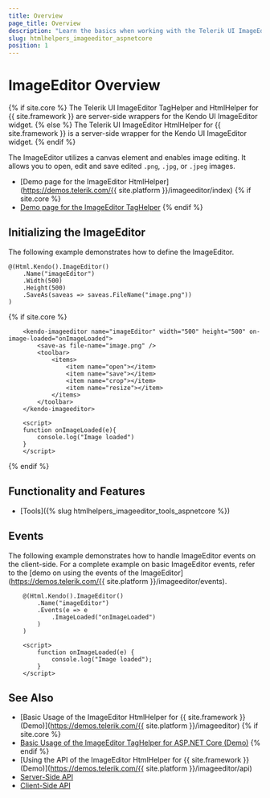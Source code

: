 ```yaml
---
title: Overview
page_title: Overview
description: "Learn the basics when working with the Telerik UI ImageEditor component for {{ site.framework }}."
slug: htmlhelpers_imageeditor_aspnetcore
position: 1
---
```


# ImageEditor Overview

{% if site.core %}
The Telerik UI ImageEditor TagHelper and HtmlHelper for {{ site.framework }} are server-side wrappers for the Kendo UI ImageEditor widget.
{% else %}
The Telerik UI ImageEditor HtmlHelper for {{ site.framework }} is a server-side wrapper for the Kendo UI ImageEditor widget.
{% endif %}

The ImageEditor utilizes a canvas element and enables image editing. It allows you to open, edit and save edited `.png`, `.jpg`, or `.jpeg` images.

* [Demo page for the ImageEditor HtmlHelper](https://demos.telerik.com/{{ site.platform }}/imageeditor/index)
{% if site.core %}
* [Demo page for the ImageEditor TagHelper](https://demos.telerik.com/aspnet-core/imageeditor/index)
{% endif %}

## Initializing the ImageEditor

The following example demonstrates how to define the ImageEditor.

```HtmlHelper
@(Html.Kendo().ImageEditor()
    .Name("imageEditor")
    .Width(500)
    .Height(500)
    .SaveAs(saveas => saveas.FileName("image.png"))
)
```
{% if site.core %}
```TagHelper
    <kendo-imageeditor name="imageEditor" width="500" height="500" on-image-loaded="onImageLoaded">
        <save-as file-name="image.png" />
        <toolbar>
            <items>
                <item name="open"></item>
                <item name="save"></item>
                <item name="crop"></item>
                <item name="resize"></item>
            </items>
        </toolbar>
    </kendo-imageeditor>

    <script>
    function onImageLoaded(e){
        console.log("Image loaded")
    }
    </script>
```
{% endif %}

## Functionality and Features

* [Tools]({% slug htmlhelpers_imageeditor_tools_aspnetcore %})

## Events

The following example demonstrates how to handle ImageEditor events on the client-side. For a complete example on basic ImageEditor events, refer to the [demo on using the events of the ImageEditor](https://demos.telerik.com/{{ site.platform }}/imageeditor/events).

```HtmlHelper
    @(Html.Kendo().ImageEditor()
        .Name("imageEditor")
        .Events(e => e
            .ImageLoaded("onImageLoaded")
        )
    )

    <script>
        function onImageLoaded(e) {
            console.log("Image loaded");
        }
    </script>
```

## See Also

* [Basic Usage of the ImageEditor HtmlHelper for {{ site.framework }} (Demo)](https://demos.telerik.com/{{ site.platform }}/imageeditor)
{% if site.core %}
* [Basic Usage of the ImageEditor TagHelper for ASP.NET Core (Demo)](https://demos.telerik.com/aspnet-core/imageeditor/tag-helper)
{% endif %}
* [Using the API of the ImageEditor HtmlHelper for {{ site.framework }} (Demo)](https://demos.telerik.com/{{ site.platform }}/imageeditor/api)
* [Server-Side API](/api/imageeditor)
* [Client-Side API](https://docs.telerik.com/kendo-ui/api/javascript/ui/imageeditor)
